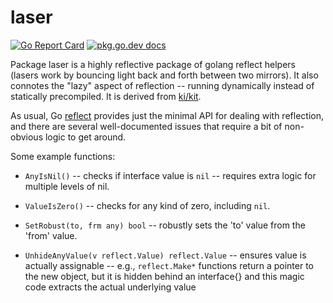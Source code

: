 # laser

[![Go Report Card](https://goreportcard.com/badge/goki.dev/laser)](https://goreportcard.com/report/goki.dev/laser)
    <a href="https://pkg.go.dev/goki.dev/laser"><img src="https://img.shields.io/badge/dev-reference-007d9c?logo=go&logoColor=white&style=flat" alt="pkg.go.dev docs"></a>

Package laser is a highly reflective package of golang reflect helpers (lasers work by bouncing light back and forth between two mirrors).  It also connotes the "lazy" aspect of reflection -- running dynamically instead of statically precompiled.  It is derived from [ki/kit](https://github.com/goki/ki).

As usual, Go [reflect](https://pkg.go.dev/reflect) provides just the minimal API for dealing with reflection, and there are several well-documented issues that require a bit of non-obvious logic to get around.

Some example functions:

* `AnyIsNil()` -- checks if interface value is `nil` -- requires extra logic for multiple levels of nil.

* `ValueIsZero()` -- checks for any kind of zero, including `nil`.

* `SetRobust(to, frm any) bool` -- robustly sets the 'to' value from the 'from' value.

* `UnhideAnyValue(v reflect.Value) reflect.Value` -- ensures value is actually assignable -- e.g., `reflect.Make*` functions return a pointer to the new object, but it is hidden behind an interface{} and this magic code extracts the actual underlying value



